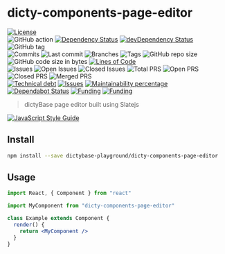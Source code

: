 # dicty-components-page-editor

[![License](https://img.shields.io/badge/License-BSD%202--Clause-blue.svg)](LICENSE)  
![GitHub action](https://github.com/dictybase-playground/dicty-components-page-editor/workflows/Node%20CI/badge.svg)
[![Dependency Status](https://david-dm.org/dictybase-playground/dicty-components-page-editor/develop.svg?style=flat-square)](https://david-dm.org/dictybase-playground/dicty-components-page-editor/develop)
[![devDependency Status](https://david-dm.org/dictybase-playground/dicty-components-page-editor/develop/dev-status.svg?style=flat-square)](https://david-dm.org/dictybase-playground/dicty-components-page-editor/develop?type=dev)
![GitHub tag](https://img.shields.io/github/v/tag/dictybase-playground/dicty-components-page-editor)  
![Commits](https://badgen.net/github/commits/dictybase-playground/dicty-components-page-editor/develop)
![Last commit](https://badgen.net/github/last-commit/dictybase-playground/dicty-components-page-editor/develop)
![Branches](https://badgen.net/github/branches/dictybase-playground/dicty-components-page-editor)
![Tags](https://badgen.net/github/tags/dictybase-playground/dicty-components-page-editor)
![GitHub repo size](https://img.shields.io/github/repo-size/dictybase-playground/dicty-components-page-editor?style=plastic)
![GitHub code size in bytes](https://img.shields.io/github/languages/code-size/dictybase-playground/dicty-components-page-editor?style=plastic)
[![Lines of Code](https://badgen.net/codeclimate/loc/dictybase-playground/dicty-components-page-editor)](https://codeclimate.com/github/dictybase-playground/dicty-components-page-editor/code)  
![Issues](https://badgen.net/github/issues/dictybase-playground/dicty-components-page-editor)
![Open Issues](https://badgen.net/github/open-issues/dictybase-playground/dicty-components-page-editor)
![Closed Issues](https://badgen.net/github/closed-issues/dictybase-playground/dicty-components-page-editor)
![Total PRS](https://badgen.net/github/prs/dictybase-playground/dicty-components-page-editor)
![Open PRS](https://badgen.net/github/open-prs/dictybase-playground/dicty-components-page-editor)
![Closed PRS](https://badgen.net/github/closed-prs/dictybase-playground/dicty-components-page-editor)
![Merged PRS](https://badgen.net/github/merged-prs/dictybase-playground/dicty-components-page-editor)  
[![Technical debt](https://badgen.net/codeclimate/tech-debt/dictybase-playground/dicty-components-page-editor)](https://codeclimate.com/github/dictybase-playground/dicty-components-page-editor/trends/technical_debt)
[![Issues](https://badgen.net/codeclimate/issues/dictybase-playground/dicty-components-page-editor)](https://codeclimate.com/github/dictybase-playground/dicty-components-page-editor/issues)
[![Maintainability percentage](https://badgen.net/codeclimate/maintainability-percentage/dictybase-playground/dicty-components-page-editor)](https://codeclimate.com/github/dictybase-playground/dicty-components-page-editor)  
[![Dependabot Status](https://api.dependabot.com/badges/status?host=github&repo=dictyBase/dicty-components-page-editor)](https://dependabot.com)
[![Funding](https://badgen.net/badge/NIGMS/Rex%20L%20Chisholm,dictyBase/yellow?list=|)](https://projectreporter.nih.gov/project_info_description.cfm?aid=9476993)
[![Funding](https://badgen.net/badge/NIGMS/Rex%20L%20Chisholm,DSC/yellow?list=|)](https://projectreporter.nih.gov/project_info_description.cfm?aid=9438930)

> dictyBase page editor built using Slatejs

[![JavaScript Style Guide](https://img.shields.io/badge/code_style-standard-brightgreen.svg)](https://standardjs.com)

## Install

```bash
npm install --save dictybase-playground/dicty-components-page-editor
```

## Usage

```jsx
import React, { Component } from "react"

import MyComponent from "dicty-components-page-editor"

class Example extends Component {
  render() {
    return <MyComponent />
  }
}
```
